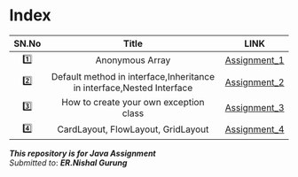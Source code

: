 # Index

SN.No | Title | LINK
:------:|:---------------:|:---:
:one: | Anonymous Array | [Assignment_1](Assignment_1/readme.md)
:two: | Default method in interface,Inheritance in interface,Nested Interface | [Assignment_2](Assignment_2/readme.md)
:three: |How to create your own exception class |[Assignment_3](Assignment_3/readme.md)
:four: |CardLayout, FlowLayout, GridLayout |[Assignment_4](Assignment_4/readme.md)


***This repository is for Java Assignment***\
*Submitted to*: ***ER.Nishal Gurung***


